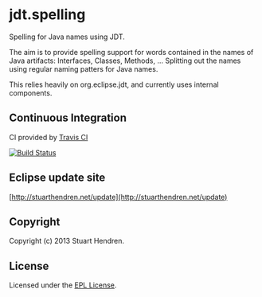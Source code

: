 jdt.spelling
============

Spelling for Java names using JDT.

The aim is to provide spelling support for words contained in the names of Java artifacts: Interfaces, Classes, Methods, ...
Splitting out the names using regular naming patters for Java names.

This relies heavily on org.eclipse.jdt, and currently uses internal components.

## Continuous Integration

CI provided by [Travis CI](http://travis-ci.org/)

[![Build Status](https://secure.travis-ci.org/hendrens/jdt.spelling.png)](http://travis-ci.org/hendrens/jdt.spelling)

## Eclipse update site

[http://stuarthendren.net/update](http://stuarthendren.net/update)

## Copyright

Copyright (c) 2013 Stuart Hendren. 

## License

Licensed under the [EPL License](http://www.eclipse.org/legal/epl-v10.html).
